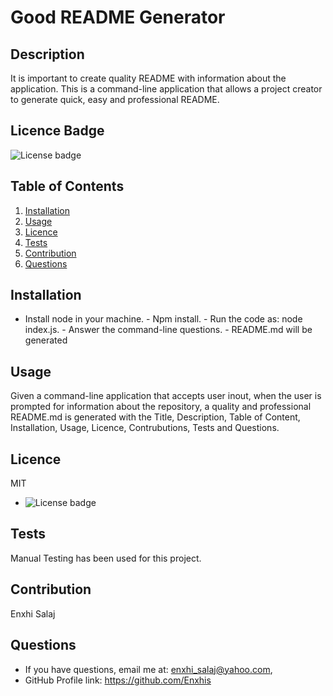 # Good README Generator

  ## Description
  It is important to create quality README with information about the application. This is a command-line application that allows a project creator to generate quick, easy and professional README.

  ## Licence Badge
  ![License badge](https://img.shields.io/badge/license-MIT-green)

  ## Table of Contents

  1. [Installation](#installation)
  2. [Usage](#usage)
  3. [Licence](#licence)
  4. [Tests](#testing)
  5. [Contribution](#contribution)
  6. [Questions](#questions)

  ## Installation
  - Install node in your machine.   - Npm install.   - Run the code as: node index.js.   - Answer the command-line questions.   - README.md will be generated

  ## Usage
  Given a command-line application that accepts user inout, when the user is prompted for information about the repository, a quality and professional README.md is generated with the Title, Description, Table of Content, Installation, Usage, Licence, Contrubutions, Tests and Questions.

  ## Licence
  MIT
  *  ![License badge](https://img.shields.io/badge/license-MIT-green)

  ## Tests
  Manual Testing has been used for this project.

  ## Contribution
  Enxhi Salaj

  ## Questions
  * If you have questions, email me at: enxhi_salaj@yahoo.com,
  * GitHub Profile link: https://github.com/Enxhis
